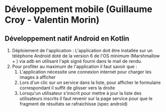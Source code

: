 

# Développement mobile (Guillaume Croy - Valentin Morin)

## Développement natif Android en Kotlin



1. Déploiement de l'application : L'application doit être installée sur un téléphone Android doté de la version 6 de l'OS minimum (Marshmallow + ) via adb en utilisant l'apk signé fourni dans le mail de rendu.
2. Pour profiter au maximum de l'application il faut savoir que :
   1. L'application nécessite une connexion internet pour charger les images à afficher
   2. Lors d'un clic sur un service dans la liste, pour afficher le formulaire correspondant il suffit de glisser vers la droite
   3. Lorsqu'un utilisateur s'inscrit pour mettre à jour la liste des utilisateurs inscrits il faut revenir sur la page service pour que le fragment de résultats se rafraichisse (spec android) 



